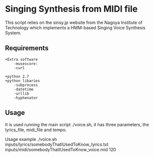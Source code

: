 # Singing Synthesis from MIDI file

This script relies on the sinsy.jp website from the Nagoya Institute of Technology which implements a HMM-based Singing Voice Synthesis System.

## Requirements
	+Extra software
		-musescore: 
		-curl
	
	+python 2.7
	+python libaries
		-subprocess
		-datetime
		-urllib
		-hyphenator



## Usage
It is used running the main script ./voice.sh, it has three parameters, the lyrics_file, midi_file and tempo.

Usage example
	./voice.sh inputs/lyrics/somebodyThatIUsedToKnow_lyrics.txt inputs/midi/somebodyThatIUsedToKnow_voice.mid 120
